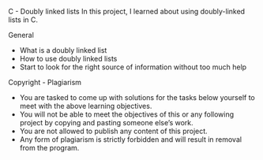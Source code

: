 C - Doubly linked lists
In this project, I learned about using doubly-linked lists in C.

General
* What is a doubly linked list
* How to use doubly linked lists
* Start to look for the right source of information without too much help

Copyright - Plagiarism

* You are tasked to come up with solutions for the tasks below yourself to meet with the above learning objectives.
* You will not be able to meet the objectives of this or any following project by copying and pasting someone else’s work.
* You are not allowed to publish any content of this project.
* Any form of plagiarism is strictly forbidden and will result in removal from the program.
